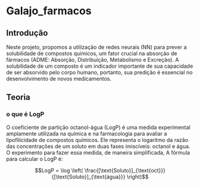 # Galajo_farmacos


## Introdução
Neste projeto, propomos a utilização de redes neurais (NN) para prever a solubilidade de compostos químicos, um fator crucial na absorção de fármacos (ADME: Absorção, Distribuição, Metabolismo e Excreção). A solubilidade de um composto é um indicador importante de sua capacidade de ser absorvido pelo corpo humano, portanto, sua predição é essencial no desenvolvimento de novos medicamentos.

## Teoria 

### o que é LogP
O coeficiente de partição octanol-água (LogP) é uma medida experimental amplamente utilizada na química e na farmacologia para avaliar a lipofilicidade de compostos químicos. Ele representa o logaritmo da razão das concentrações de um soluto em duas fases imiscíveis: octanol e água. O experimento para fazer essa medida, de maneira simplificada, A fórmula para calcular o LogP é:

```math
LogP = \log \left( \frac{[\text{Soluto}]_{\text{oct}}}{[\text{Soluto}]_{\text{água}}} \right)
```





